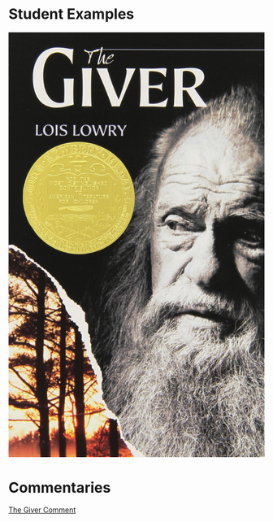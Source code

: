 # Student Examples


[![The Giver](images/giver.jpg)](https://www.youtube.com/watch?v=Tr16t3ieApE)

# Commentaries



[The Giver Comment](https://vimeo.com/user57474683/review/332460945/c7cf350932)

